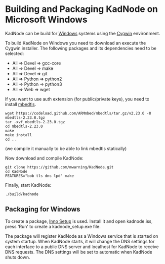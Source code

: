 # Building and Packaging KadNode on Microsoft Windows

KadNode can be build for [Windows](https://www.microsoft.com/windows) systems using the [Cygwin](https://www.cygwin.com) environment.

To build KadNode on Windows you need to download an execute the Cygwin installer.
The following packages and its dependencies need to be selected:

* All => Devel  => gcc-core
* All => Devel  => make
* All => Devel  => git
* All => Python => python2
* All => Python => python3
* All => Web    => wget

If you want to use auth extension (for public/private keys), you need to install [mbedtls](https://github.com/ARMmbed/mbedtls/).

```
wget https://codeload.github.com/ARMmbed/mbedtls/tar.gz/v2.23.0 -O mbedtls-2.23.0.tgz
tar -xvf mbedtls-2.23.0.tgz
cd mbedtls-2.23.0
make
make install
cd ..
```
(we compile it manually to be able to link mbedtls statically)

Now download and compile KadNode:

```
git clone https://github.com/mwarning/KadNode.git
cd KadNode
FEATURES="bob tls dns lpd" make
```

Finally, start KadNode:

```
./build/kadnode
```

## Packaging for Windows

To create a package, [Inno Setup](https://www.jrsoftware.org/isinfo.php) is used.
Install it and open kadnode.iss, press 'Run' to create a kadnode_setup.exe file.

The package will register KadNode as a Windows service that is started on system startup.
When KadNode starts, it will change the DNS settings for each interface to a public DNS server
and localhost for KadNode to receive DNS requests.
The DNS settings will be set to automatic when KadNode shuts down.
